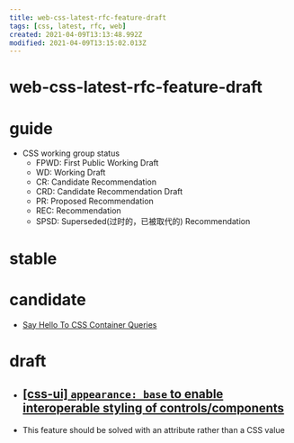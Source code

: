 ```yaml
---
title: web-css-latest-rfc-feature-draft
tags: [css, latest, rfc, web]
created: 2021-04-09T13:13:48.992Z
modified: 2021-04-09T13:15:02.013Z
---
```


# web-css-latest-rfc-feature-draft

# guide

- CSS working group status
  - FPWD: First Public Working Draft
  - WD: Working Draft
  - CR: Candidate Recommendation
  - CRD: Candidate Recommendation Draft
  - PR: Proposed Recommendation
  - REC: Recommendation
  - SPSD: Superseded(过时的，已被取代的) Recommendation

# stable

# candidate

- [Say Hello To CSS Container Queries](https://ishadeed.com/article/say-hello-to-css-container-queries/)

# draft

- ## [[css-ui] `appearance: base` to enable interoperable styling of controls/components](https://github.com/w3c/csswg-drafts/issues/5998)
- This feature should be solved with an attribute rather than a CSS value
